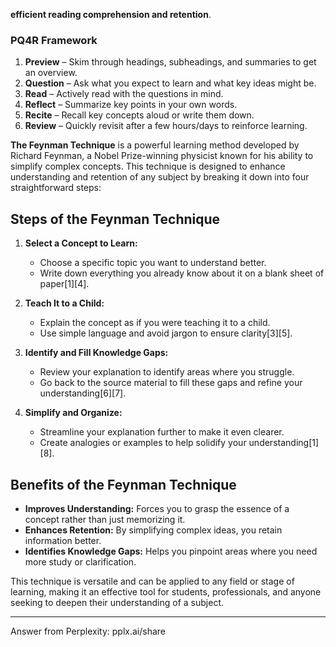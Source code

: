 **efficient reading comprehension and retention**.  

### **PQ4R Framework**  
1. **Preview** – Skim through headings, subheadings, and summaries to get an overview.  
2. **Question** – Ask what you expect to learn and what key ideas might be.  
3. **Read** – Actively read with the questions in mind.  
4. **Reflect** – Summarize key points in your own words.  
5. **Recite** – Recall key concepts aloud or write them down.  
6. **Review** – Quickly revisit after a few hours/days to reinforce learning.  

**The Feynman Technique** is a powerful learning method developed by Richard Feynman, a Nobel Prize-winning physicist known for his ability to simplify complex concepts. This technique is designed to enhance understanding and retention of any subject by breaking it down into four straightforward steps:

## Steps of the Feynman Technique

1. **Select a Concept to Learn:**
   - Choose a specific topic you want to understand better.
   - Write down everything you already know about it on a blank sheet of paper[1][4].

2. **Teach It to a Child:**
   - Explain the concept as if you were teaching it to a child.
   - Use simple language and avoid jargon to ensure clarity[3][5].

3. **Identify and Fill Knowledge Gaps:**
   - Review your explanation to identify areas where you struggle.
   - Go back to the source material to fill these gaps and refine your understanding[6][7].

4. **Simplify and Organize:**
   - Streamline your explanation further to make it even clearer.
   - Create analogies or examples to help solidify your understanding[1][8].

## Benefits of the Feynman Technique
- **Improves Understanding:** Forces you to grasp the essence of a concept rather than just memorizing it.
- **Enhances Retention:** By simplifying complex ideas, you retain information better.
- **Identifies Knowledge Gaps:** Helps you pinpoint areas where you need more study or clarification.

This technique is versatile and can be applied to any field or stage of learning, making it an effective tool for students, professionals, and anyone seeking to deepen their understanding of a subject.


---
Answer from Perplexity: pplx.ai/share
